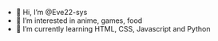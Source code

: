 - 👋 Hi, I’m @Eve22-sys
- 👀 I’m interested in anime, games, food 
- 🌱 I’m currently learning HTML, CSS, Javascript and Python

<!---
Eve22-sys/Eve22-sys is a ✨ special ✨ repository because its `README.md` (this file) appears on your GitHub profile.
You can click the Preview link to take a look at your changes.
--->
